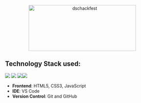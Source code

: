 <div align="center"> <img align="center" alt="dschackfest" src="https://user-images.githubusercontent.com/84925346/193271219-6360d311-ea13-42eb-8822-4ec2fd854ee5.jpeg" height='150' width='350'></div>

<!-- <div>
    <img align=top src="https://miro.medium.com/max/1400/1*c4YgRXYQayOVWxV37ourrw.png" height="100" width="50%"/>
    <img align=top src="https://res.cloudinary.com/de4by5q8o/image/upload/v1633197681/hackfest2021_ocjn5n.svg" height="100" width="49%"/>
<div>
<br> -->



## Technology Stack used:

<img src="https://img.shields.io/badge/html5%20-%23E34F26.svg?&style=for-the-badge&logo=html5&logoColor=white"/> <img src="https://img.shields.io/badge/css3%20-%231572B6.svg?&style=for-the-badge&logo=css3&logoColor=white"/> <img src="https://img.shields.io/badge/javascript%20-%23323330.svg?&style=for-the-badge&logo=javascript&logoColor=%23F7DF1E"/><img src="https://img.shields.io/badge/github%20-%23121011.svg?&style=for-the-badge&logo=github&logoColor=white"/>

- **Frontend**: HTML5, CSS3, JavaScript
- **IDE**: VS Code
- **Version Control**: Git and GitHub
